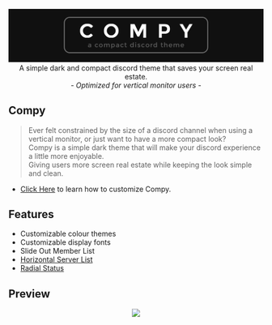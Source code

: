 <p align = "center">
  <img src="Assets\README Banner.png" width="800"> <br>
  A simple dark and compact discord theme that saves your screen real estate. <br>
  <i>- Optimized for vertical monitor users -</i> <br>
</p>

## Compy
>Ever felt constrained by the size of a discord channel when using a vertical monitor, or just want to have a more compact look? <br>
Compy is a simple dark theme that will make your discord experience a little more enjoyable. <br>
Giving users more screen real estate while keeping the look simple and clean.<br>

- [Click Here](https://github.com/DiscordStyles/HorizontalServerList) to learn how to customize Compy.

## Features
- Customizable colour themes
- Customizable display fonts
- Slide Out Member List
- [Horizontal Server List](https://github.com/DiscordStyles/HorizontalServerList)
- [Radial Status](https://github.com/DiscordStyles/RadialStatus)

## Preview
<p align = "center">
  <img src="Assets\Preview.gif"/>
</p>